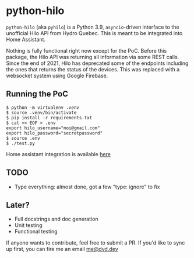 # python-hilo

`python-hilo` (aka `pyhilo`) is a Python 3.9, `asyncio`-driven interface to the unofficial
Hilo API from Hydro Quebec. This is meant to be integrated into Home Assistant.

Nothing is fully functional right now except for the PoC. Before this package, the Hilo API
was returning all information via some REST calls. Since the end of 2021, Hilo has deprecated
some of the endpoints including the ones that returns the status of the devices. This was
replaced with a websocket system using Google Firebase.

## Running the PoC

```
$ python -m virtualenv .venv
$ source .venv/bin/activate
$ pip install -r requirements.txt
$ cat << EOF > .env
export hilo_username="moi@gmail.com"
export hilo_password="secretpassword"
$ source .env
$ ./test.py
```

Home assistant integration is available [here](https://github.com/dvd-dev/hilo)

## TODO
- Type everything: almost done, got a few "type: ignore" to fix

## Later?
- Full docstrings and doc generation
- Unit testing
- Functional testing

If anyone wants to contribute, feel free to submit a PR. If you'd like to sync up first, you can
fire me an email me@dvd.dev
